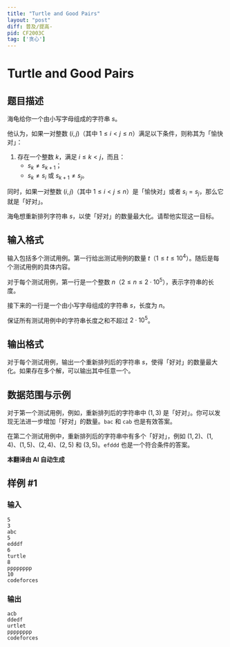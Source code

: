 ```yaml
---
title: "Turtle and Good Pairs"
layout: "post"
diff: 普及/提高-
pid: CF2003C
tag: ['贪心']
---
```


# Turtle and Good Pairs

## 题目描述

海龟给你一个由小写字母组成的字符串 $s$。

他认为，如果一对整数 $(i, j)$（其中 $1 \le i < j \le n$）满足以下条件，则称其为「愉快对」：

1. 存在一个整数 $k$，满足 $i \le k < j$，而且：
   - $s_k \ne s_{k + 1}$；
   - $s_k \ne s_i$ 或 $s_{k + 1} \ne s_j$。

同时，如果一对整数 $(i, j)$（其中 $1 \le i < j \le n$）是「愉快对」或者 $s_i = s_j$，那么它就是「好对」。

海龟想重新排列字符串 $s$，以使「好对」的数量最大化。请帮他实现这一目标。

## 输入格式

输入包括多个测试用例。第一行给出测试用例的数量 $t$（$1 \le t \le 10^4$）。随后是每个测试用例的具体内容。

对于每个测试用例，第一行是一个整数 $n$（$2 \le n \le 2 \cdot 10^5$），表示字符串的长度。

接下来的一行是一个由小写字母组成的字符串 $s$，长度为 $n$。

保证所有测试用例中的字符串长度之和不超过 $2 \cdot 10^5$。

## 输出格式

对于每个测试用例，输出一个重新排列后的字符串 $s$，使得「好对」的数量最大化。如果存在多个解，可以输出其中任意一个。

## 数据范围与示例

对于第一个测试用例，例如，重新排列后的字符串中 $(1, 3)$ 是「好对」。你可以发现无法进一步增加「好对」的数量。`bac` 和 `cab` 也是有效答案。

在第二个测试用例中，重新排列后的字符串中有多个「好对」，例如 $(1, 2)$、$(1, 4)$、$(1, 5)$、$(2, 4)$、$(2, 5)$ 和 $(3, 5)$。`efddd` 也是一个符合条件的答案。

 **本翻译由 AI 自动生成**

## 样例 #1

### 输入

```
5
3
abc
5
edddf
6
turtle
8
pppppppp
10
codeforces
```

### 输出

```
acb
ddedf
urtlet
pppppppp
codeforces
```

